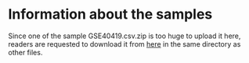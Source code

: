 
# Information about the samples

Since one of the sample GSE40419.csv.zip is too huge to upload it here, readers are requested to download it from [here](https://sbcb.inf.ufrgs.br/data/curda/dataset/GSE40419/GSE40419.csv.zip) in the same directory as other files.
